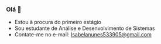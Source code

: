 ### Olá 👋


-  Estou à procura do primeiro estágio
-  Sou estudante de Análise e Desenvolvimento de Sistemas
- Contate-me no e-mail: Isabelanunes533905@gmail.com

